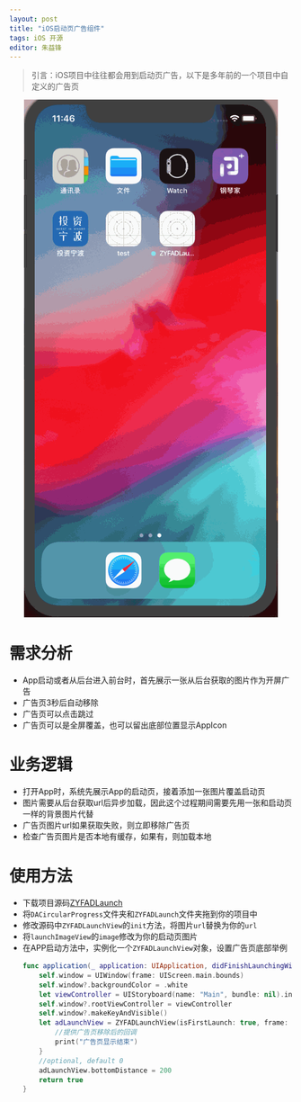 ```yaml
---
layout: post
title: "iOS启动页广告组件"
tags: iOS 开源
editor: 朱益锋
---
```

> 引言：iOS项目中往往都会用到启动页广告，以下是多年前的一个项目中自定义的广告页

<p style="text-align: center;"><img src="/assets/img/posts/iOS启动页广告/ZYFADLaunch.gif" alt="效果图"></p>

# 需求分析
- App启动或者从后台进入前台时，首先展示一张从后台获取的图片作为开屏广告
- 广告页3秒后自动移除
- 广告页可以点击跳过
- 广告页可以是全屏覆盖，也可以留出底部位置显示AppIcon

# 业务逻辑
- 打开App时，系统先展示App的启动页，接着添加一张图片覆盖启动页
- 图片需要从后台获取url后异步加载，因此这个过程期间需要先用一张和启动页一样的背景图片代替
- 广告页图片url如果获取失败，则立即移除广告页
- 检查广告页图片是否本地有缓存，如果有，则加载本地

# 使用方法
- 下载项目源码[ZYFADLaunch](https://github.com/zyfilife/ZYFADLaunch)
- 将`DACircularProgress`文件夹和`ZYFADLaunch`文件夹拖到你的项目中
- 修改源码中`ZYFADLaunchView`的`init`方法，将图片`url`替换为你的`url`
- 将`launchImageView`的`image`修改为你的启动页图片
- 在APP启动方法中，实例化一个`ZYFADLaunchView`对象，设置广告页底部举例
	```swift
	func application(_ application: UIApplication, didFinishLaunchingWithOptions launchOptions: [UIApplicationLaunchOptionsKey: Any]?) -> Bool {
		self.window = UIWindow(frame: UIScreen.main.bounds)
		self.window?.backgroundColor = .white
		let viewController = UIStoryboard(name: "Main", bundle: nil).instantiateViewController(withIdentifier: "ViewController") as! ViewController
		self.window?.rootViewController = viewController
		self.window?.makeKeyAndVisible()
		let adLaunchView = ZYFADLaunchView(isFirstLaunch: true, frame: UIScreen.main.bounds) {
			//提供广告页移除后的回调
			print("广告页显示结束")
		}
		//optional, default 0
		adLaunchView.bottomDistance = 200
		return true
    }
	```